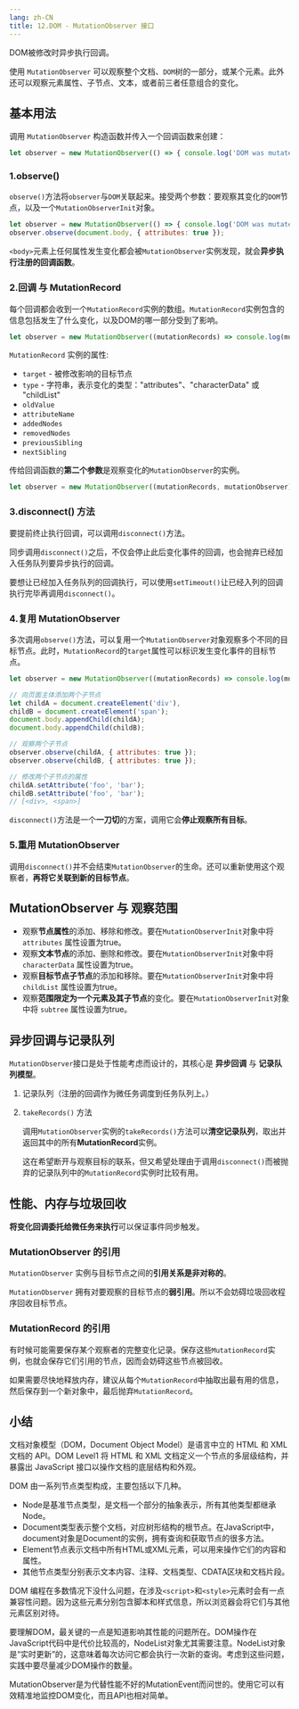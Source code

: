 ```yaml
---
lang: zh-CN
title: 12.DOM - MutationObserver 接口
---
```


DOM被修改时异步执行回调。

使用 `MutationObserver` 可以观察整个文档、`DOM`树的一部分，或某个元素。此外还可以观察元素属性、子节点、文本，或者前三者任意组合的变化。

## 基本用法

调用 `MutationObserver` 构造函数并传入一个回调函数来创建：

```js
let observer = new MutationObserver(() => { console.log('DOM was mutated!') });
```

### 1.observe()

`observe()`方法将`observer`与`DOM`关联起来。接受两个参数：要观察其变化的`DOM`节点，以及一个`MutationObserverInit`对象。

```js
let observer = new MutationObserver(() => { console.log('DOM was mutated!') });
observer.observe(document.body, { attributes: true });
```

`<body>`元素上任何属性发生变化都会被`MutationObserver`实例发现，就会**异步执行注册的回调函数**。

### 2.回调 与 MutationRecord

每个回调都会收到一个`MutationRecord`实例的数组。`MutationRecord`实例包含的信息包括发生了什么变化，以及DOM的哪一部分受到了影响。

```js
let observer = new MutationObserver((mutationRecords) => console.log(mutationRecords));
```

`MutationRecord` 实例的属性:

- `target` - 被修改影响的目标节点
- `type` - 字符串，表示变化的类型："attributes"、"characterData" 或 "childList"
- `oldValue`
- `attributeName`
- `addedNodes`
- `removedNodes`
- `previousSibling`
- `nextSibling`

传给回调函数的**第二个参数**是观察变化的`MutationObserver`的实例。

```js
let observer = new MutationObserver((mutationRecords, mutationObserver) => console.log(mutationRecords, mutationObserver));
```

### 3.disconnect() 方法

要提前终止执行回调，可以调用`disconnect()`方法。

同步调用`disconnect()`之后，不仅会停止此后变化事件的回调，也会抛弃已经加入任务队列要异步执行的回调。

要想让已经加入任务队列的回调执行，可以使用`setTimeout()`让已经入列的回调执行完毕再调用`disconnect()`。

### 4.复用 MutationObserver

多次调用`observe()`方法，可以复用一个`MutationObserver`对象观察多个不同的目标节点。此时，`MutationRecord`的`target`属性可以标识发生变化事件的目标节点。

```js
let observer = new MutationObserver((mutationRecords) => console.log(mutationRecords.map((x) => x.target)));

// 向页面主体添加两个子节点
let childA = document.createElement('div'),
childB = document.createElement('span');
document.body.appendChild(childA);
document.body.appendChild(childB);

// 观察两个子节点
observer.observe(childA, { attributes: true });
observer.observe(childB, { attributes: true });

// 修改两个子节点的属性
childA.setAttribute('foo', 'bar');
childB.setAttribute('foo', 'bar');
// [<div>, <span>]
```

`disconnect()`方法是一个**一刀切**的方案，调用它会**停止观察所有目标**。

### 5.重用 MutationObserver

调用`disconnect()`并不会结束`MutationObserver`的生命。还可以重新使用这个观察者，**再将它关联到新的目标节点**。

## MutationObserver 与 观察范围

- 观察**节点属性**的添加、移除和修改。要在`MutationObserverInit`对象中将 `attributes` 属性设置为true。
- 观察**文本节点**的添加、删除和修改。要在`MutationObserverInit`对象中将 `characterData` 属性设置为true。
- 观察**目标节点子节点**的添加和移除。要在`MutationObserverInit`对象中将 `childList` 属性设置为true。
- 观察**范围限定为一个元素及其子节点**的变化。要在`MutationObserverInit`对象中将 `subtree` 属性设置为true。

## 异步回调与记录队列

`MutationObserver`接口是处于性能考虑而设计的，其核心是 **异步回调** 与 **记录队列模型**。

1. 记录队列（注册的回调作为微任务调度到任务队列上。）
2. `takeRecords()` 方法

   调用`MutationObserver`实例的`takeRecords()`方法可以**清空记录队列**，取出并返回其中的所有**MutationRecord**实例。

   这在希望断开与观察目标的联系，但又希望处理由于调用`disconnect()`而被抛弃的记录队列中的`MutationRecord`实例时比较有用。

## 性能、内存与垃圾回收

**将变化回调委托给微任务来执行**可以保证事件同步触发。

### MutationObserver 的引用

`MutationObserver` 实例与目标节点之间的**引用关系是非对称的**。

`MutationObserver` 拥有对要观察的目标节点的**弱引用**。所以不会妨碍垃圾回收程序回收目标节点。

### MutationRecord 的引用

有时候可能需要保存某个观察者的完整变化记录。保存这些`MutationRecord`实例，也就会保存它们引用的节点，因而会妨碍这些节点被回收。

如果需要尽快地释放内存，建议从每个`MutationRecord`中抽取出最有用的信息，然后保存到一个新对象中，最后抛弃`MutationRecord`。

## 小结

文档对象模型（DOM，Document Object Model）是语言中立的 HTML 和 XML 文档的 API。DOM Level1 将 HTML 和 XML 文档定义一个节点的多层级结构，并暴露出 JavaScript 接口以操作文档的底层结构和外观。

DOM 由一系列节点类型构成，主要包括以下几种。

- Node是基准节点类型，是文档一个部分的抽象表示，所有其他类型都继承Node。
- Document类型表示整个文档，对应树形结构的根节点。在JavaScript中，document对象是Document的实例，拥有查询和获取节点的很多方法。
- Element节点表示文档中所有HTML或XML元素，可以用来操作它们的内容和属性。
- 其他节点类型分别表示文本内容、注释、文档类型、CDATA区块和文档片段。

DOM 编程在多数情况下没什么问题，在涉及`<script>`和`<style>`元素时会有一点兼容性问题。因为这些元素分别包含脚本和样式信息，所以浏览器会将它们与其他元素区别对待。

要理解DOM，最关键的一点是知道影响其性能的问题所在。DOM操作在JavaScript代码中是代价比较高的，NodeList对象尤其需要注意。NodeList对象是“实时更新”的，这意味着每次访问它都会执行一次新的查询。考虑到这些问题，实践中要尽量减少DOM操作的数量。

MutationObserver是为代替性能不好的MutationEvent而问世的。使用它可以有效精准地监控DOM变化，而且API也相对简单。
